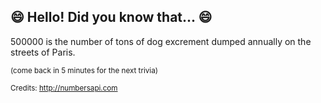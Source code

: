 ## 😄 Hello! Did you know that... 😄
500000 is the number of tons of dog excrement dumped annually on the streets of Paris.

<sup>(come back in 5 minutes for the next trivia)</sup>


<sup>Credits: http://numbersapi.com</sup>
